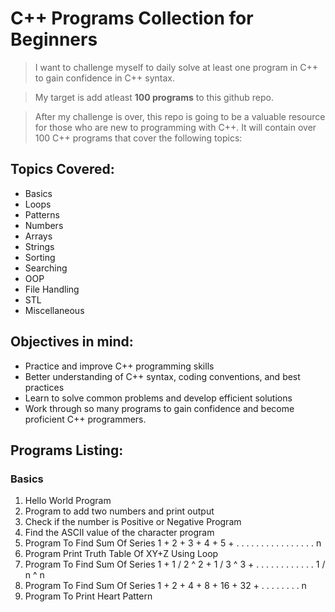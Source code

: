 # C++ Programs Collection for Beginners
<!--[Studytonight
](https://www.studytonight.com/cpp-programs/cpp-adding-two-numbers-program) -->
> I want to challenge myself to daily solve at least one program in C++ to gain confidence in C++ syntax. 

> My target is add atleast **100 programs** to this github repo.

> After my challenge is over, this repo is going to be a valuable resource for those who are new to programming with C++. It will contain over 100 C++ programs that cover the following topics:

## Topics Covered:
- Basics
- Loops
- Patterns
- Numbers
- Arrays
- Strings
- Sorting
- Searching
- OOP
- File Handling
- STL
- Miscellaneous

## Objectives in mind:
- Practice and improve C++ programming skills
- Better understanding of C++ syntax, coding conventions, and best practices
- Learn to solve common problems and develop efficient solutions
- Work through so many programs to gain confidence and become proficient C++ programmers.

## Programs Listing:
### Basics
1. Hello World Program 
2. Program to add two numbers and print output
3. Check if the number is Positive or Negative Program
4. Find the ASCII value of the character program
5. Program To Find Sum Of Series 1 + 2 + 3 + 4 + 5 + . . . . . . . . . . . . . . . . n
6. Program Print Truth Table Of XY+Z Using Loop
7. Program To Find Sum Of Series 1 + 1 / 2 ^ 2 + 1 / 3 ^ 3 + . . . . . . . . . . . . 1 / n ^ n
8. Program To Find Sum Of Series 1 + 2 + 4 + 8 + 16 + 32 + . . . . . . . . n
9. Program To Print Heart Pattern
